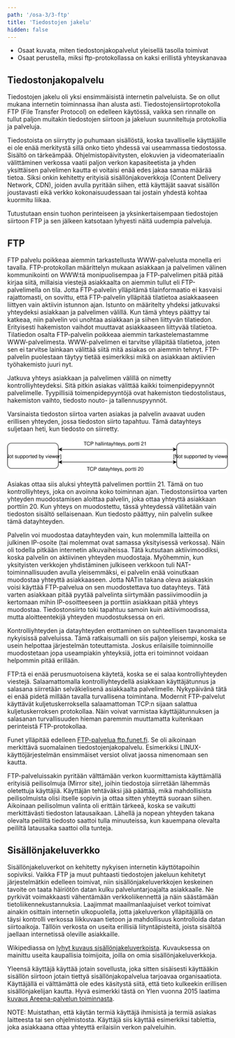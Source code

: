 ```yaml
---
path: '/osa-3/3-ftp'
title: 'Tiedostojen jakelu'
hidden: false
---
```


<text-box variant='learningObjectives' name='Oppimistavoitteet'>

- Osaat kuvata, miten tiedostonjakopalvelut yleisellä tasolla toimivat
- Osaat perustella, miksi ftp-protokollassa on kaksi erillistä yhteyskanavaa

</text-box>


## Tiedostonjakopalvelu


Tiedostojen jakelu oli yksi ensimmäisistä internetin palveluista. Se on ollut mukana internetin toiminnassa ihan alusta asti. Tiedostojensiirtoprotokolla FTP (File Transfer Protocol) on edelleen käytössä, vaikka sen rinnalle on tullut paljon muitakin tiedostojen siirtoon ja jakeluun suunniteltuja protokollia ja palveluja. 

Tiedostoista on siirrytty jo puhumaan sisällöstä, koska tavalliselle käyttäjälle ei ole enää merkitystä sillä onko tieto yhdessä vai useammassa tiedostossa. Sisältö on tärkeämpää. Ohjelmistopäivitysten, elokuvien ja videomateriaalin välittäminen verkossa vaatii paljon verkon kapasiteetista ja yhden yksittäisen palvelimen kautta ei voitaisi enää edes jakaa samaa määrää tietoa. Siksi onkin kehitetty erityisiä sisällönjakoverkkoja (Content Delivery Network, CDN), joiden avulla pyritään siihen, että käyttäjät saavat sisällön joustavasti eikä verkko kokonaisuudessaan tai jostain yhdestä kohtaa kuormitu liikaa.

Tutustutaan ensin tuohon perinteiseen ja yksinkertaisempaan tiedostojen siirtoon FTP ja sen jälkeen katsotaan lyhyesti näitä uudempia palveluja.


## FTP

FTP palvelu poikkeaa aiemmin tarkastellusta WWW-palvelusta monella eri tavalla. FTP-protokollan määrittelyn mukaan asiakkaan ja palvelimen välinen kommunikointi on WWW:tä monipuolisempaa ja FTP-palvelimen pitää pitää kirjaa siitä, millaisia viestejä asiakkaalta on aiemmin tullut eli FTP-palvelimella on tila. Jotta FTP-palvelin ylläpitämä tilainformaatio ei kasvaisi rajattomasti, on sovittu, että FTP-palvelin ylläpitää tilatietoa asiakkaaseen liittyen vain aktiivin istunnon ajan. Istunto on määritelty yhdeksi jatkuvaksi yhteydeksi asiakkaan ja palvelimen välillä. Kun tämä yhteys päättyy tai katkeaa, niin palvelin voi unohtaa asiakkaan ja siihen liittyvän tilatiedon. Erityisesti hakemiston vaihdot muuttavat asiakkaaseen liittyvää tilatietoa. Tilatiedon osalta FTP-palvelin poikkeaa aiemmin tarkastelemastamme WWW-palvelimesta. WWW-palvelimen ei tarvitse ylläpitää tilatietoa, joten sen ei tarvitse lainkaan välittää siitä mitä asiakas on aiemmin tehnyt. FTP-palvelin puolestaan täytyy tietää esimerkiksi mikä on asiakkaan aktiivien työhakemisto juuri nyt.

Jatkuva yhteys asiakkaan ja palvelimen välillä on nimetty kontrolliyhteydeksi. Sitä pitkin asiakas välittää kaikki toimenpidepyynnöt palvelimelle. Tyypillisiä toimenpidepyyntöjä ovat hakemiston tiedostolistaus, hakemiston vaihto, tiedosto nouto- ja tallennuspyynnöt.

Varsinaista tiedoston siirtoa varten asiakas ja palvelin avaavat uuden erillisen yhteyden, jossa tiedoston siirto tapahtuu. Tämä datayhteys suljetaan heti, kun tiedosto on siirretty.

![FTP-liikenne kulkee TCP:llä kahteen eri porttiin, portti 21 on kontrolliyhteydelle ja portti 20 datayhteydelle](../img/ftp-asiakas-palvelin.svg)

Asiakas ottaa siis aluksi yhteyttä palvelimen porttiin 21. Tämä on tuo kontrolliyhteys, joka on avoinna koko toiminnan ajan. Tiedostonsiirtoa varten yhteyden muodostamisen aloittaa palvelin, joka ottaa yhteyttä asiakkaan porttiin 20. Kun yhteys on muodostettu, tässä yhteydessä välitetään vain tiedoston sisältö sellaisenaan. Kun tiedosto päättyy, niin palvelin sulkee tämä datayhteyden.

Palvelin voi muodostaa datayhteyden vain, kun molemmilla laitteilla on julkinen IP-osoite (tai molemmat ovat samassa yksityisessä verkossa). Näin oli todella pitkään internetin alkuvaiheissa. Tätä kutsutaan aktiivimoodiksi, koska palvelin on aktiivinen yhteyden muodostaja. Myöhemmin, kun yksityisten verkkojen yhdistäminen julkiseen verkkoon tuli NAT-toiminnallisuuden avulla yleisemmäksi, ei palvelin enää voinutkaan muodostaa yhteyttä asiakkaaseen. Jotta NATin takana oleva asiakaskin voisi käyttää FTP-palvelua on sen muodostettava tuo datayhteys. Tätä varten asiakkaan pitää pyytää palvelinta siirtymään passiivimoodiin ja kertomaan mihin IP-osoitteeseen ja porttiin asiakkaan pitää yhteys muodostaa. Tiedostonsiirto toki tapahtuu samoin kuin aktiivimoodissa, mutta aloitteentekijä yhteyden muodostuksessa on eri.

Kontrolliyhteyden ja datayhteyden erottaminen on suhteellisen tavanomaista nykyisissä palveluissa. Tämä ratkaisumalli on siis paljon yleisempi, koska se usein helpottaa järjestelmän toteuttamista. Joskus erilaisille toiminnoille muodostetaan jopa useampiakin yhteyksiä, jotta eri toiminnot voidaan helpommin pitää erillään.

FTP:tä ei enää perusmuotoisena käytetä, koska se ei salaa kontrolliyhteyden viestejä. Salaamattomalla kontrolliyhteydellä asiakkaan käyttäjätunnus ja salasana siirretään selväkielisenä asiakkaalta palvelimelle. Nykypäivänä tätä ei enää pidetä millään tavalla turvallisena toimintana. Modernit FTP-palvelut käyttävät kuljetuskerroksella salaamattoman TCP:n sijaan salattua kuljetuskerroksen protokollaa. Näin voivat varmistaa käyttäjätunnuksen ja salasanan turvallisuuden hieman paremmin muuttamatta kuitenkaan perinteistä FTP-protokollaa. 

Funet ylläpitää edelleen [FTP-palvelua ftp.funet.fi](ftp://ftp.funet.fi). Se oli aikoinaan merkittävä suomalainen tiedostojenjakopalvelu. Esimerkiksi LINUX-käyttöjärjestelmän ensimmäiset versiot olivat jaossa nimenomaan sen kautta.

FTP-palveluissakin pyritään välttämään verkon kuormittamista käyttämällä erityisiä peilisolmuja (Mirror site), joihin tiedostoja siirretään lähemmäs oletettuja käyttäjiä. Käyttäjän tehtäväksi jää päättää, mikä mahdollisista peilisolmuista olisi itselle sopivin ja ottaa sitten yhteyttä suoraan siihen. Aikoinaan peilisolmun valinta oli erittäin tärkeeä, koska se vaikutti merkittävästi tiedoston latausaikaan. Lähellä ja nopean yhteyden takana olevalta peililtä tiedosto saattoi tulla minuuteissa, kun kauempana olevalta peililtä latausaika saattoi olla tunteja.



## Sisällönjakeluverkko

Sisällönjakeluverkot on kehitetty nykyisen internetin käyttötapoihin sopiviksi. Vaikka FTP ja muut puhtaasti tiedostojen jakeluun kehitetyt järjestelmätkin edelleen toimivat, niin sisällönjakeluverkkojen keskeinen tavoite on taata häiriötön datan kulku palveluntarjoajalta asiakkaalle. Ne pyrkivät voimakkaasti vähentämään verkkoliikennettä ja näin säästämään tietoliikennekustannuksia. Laajimmat maailmanlaajuiset verkot toimivat ainakin osittain internetin ulkopuolella, jotta jakeluverkon ylläpitäjällä on täysi kontrolli verkossa liikkuvaan tietoon ja mahdollisuus kontrolloida datan siirtoaikoja. Tällöin verkosta on useita erillisiä liityntäpisteitä, joista sisältöä jaellaan internetissä oleville asiakkaille.

Wikipediassa on [lyhyt kuvaus sisällönjakeluverkoista](https://fi.wikipedia.org/wiki/Sis%C3%A4ll%C3%B6njakeluverkko). Kuvauksessa on mainittu useita kaupallisia toimijoita, joilla on omia sisällönjakeluverkkoja.

Yleensä käyttäjä käyttää jotain sovellusta, joka sitten sisäisesti käyttääkin sisällön siirtoon jotain tiettyä sisällönjakopalvelua tarjoavaa organisaatiota. Käyttäjällä ei välttämättä ole edes käsitystä siitä, että tieto kulkeekin erillisen sisällönjakelijan kautta. Hyvä esimerkki tästä on Ylen vuonna 2015 laatima [kuvaus Areena-palvelun toiminnasta](https://yle.fi/aihe/artikkeli/2015/01/15/nain-areenan-jakelu-toimii).

NOTE: Muistathan, että käytän termiä käyttäjä ihmisistä ja termiä asiakas laitteesta tai sen ohjelmistosta. Käyttäjä siis käyttää esimerkiksi tablettia, joka asiakkaana ottaa yhteyttä erilaisiin verkon palveluihin.



<quiznator id="5c820d9e244fe21455cbd3a6"></quiznator>

